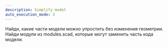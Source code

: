 ```yaml
---
description: Simplify model
auto_execution_mode: 3
---
```


Найди, какие части модели можно упростить без изменения геометрии.
Найди модули из modules.scad, которые могут заменить часть кода модели.
